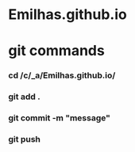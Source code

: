 # Emilhas.github.io

# git commands
### cd /c/_a/Emilhas.github.io/
### git add .
### git commit -m "message"
### git push